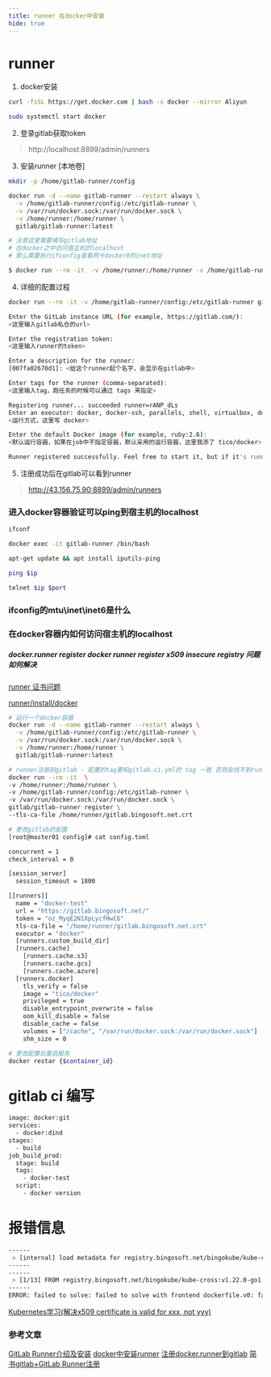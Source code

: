 ```yaml
---
title: runner 在docker中安装
hide: true
---
```

# runner

1. docker安装
``` bash
curl -fsSL https://get.docker.com | bash -s docker --mirror Aliyun

sudo systemctl start docker
```

2. 登录gitlab获取token

> http://localhost:8899/admin/runners

3. 安装runner [本地卷]

``` bash
mkdir -p /home/gitlab-runner/config

docker run -d --name gitlab-runner --restart always \
  -v /home/gitlab-runner/config:/etc/gitlab-runner \
  -v /var/run/docker.sock:/var/run/docker.sock \
  -v /home/runner:/home/runner \
  gitlab/gitlab-runner:latest
```

``` bash
# 注意这里需要填写gitlab地址
# 在docker之中访问宿主机的localhost
# 那么需要执行ifconfig查看网卡docker0的inet地址

$ docker run --rm -it  -v /home/runner:/home/runner -v /home/gitlab-runner/config:/etc/gitlab-runner gitlab/gitlab-runner register
```

4. 详细的配置过程
``` bash
docker run --rm -it -v /home/gitlab-runner/config:/etc/gitlab-runner gitlab/gitlab-runner register

Enter the GitLab instance URL (for example, https://gitlab.com/):
<这里输入gitlab私仓的url>

Enter the registration token:
<这里输入runner的token>

Enter a description for the runner:
[007fa02670d1]: <给这个runner起个名字，会显示在gitlab中>

Enter tags for the runner (comma-separated):
<这里输入tag，跑任务的时候可以通过 tags 来指定>

Registering runner... succeeded runner=rANP_dLs
Enter an executor: docker, docker-ssh, parallels, shell, virtualbox, docker+machine, custom, ssh, docker-ssh+machine, kubernetes:
<运行方式，这里写 docker>

Enter the default Docker image (for example, ruby:2.6):
<默认运行容器，如果在job中不指定容器，默认采用的运行容器，这里我添了 tico/docker>

Runner registered successfully. Feel free to start it, but if it's running already the config should be automatically reloaded!
```

5. 注册成功后在gitlab可以看到runner

> http://43.156.75.90:8899/admin/runners

### 进入docker容器验证可以ping到宿主机的localhost

``` bash
ifconf

docker exec -it gitlab-runner /bin/bash

apt-get update && apt install iputils-ping

ping $ip

telnet $ip $port
```

### ifconfig的mtu\inet\inet6是什么

### 在docker容器内如何访问宿主机的localhost

##### docker.runner register docker runner register x509 insecure registry 问题如何解决

[runner 证书问题](https://stackoverflow.com/questions/55622960/gitlab-runner-x509-certificate-signed-by-unknown-authority)

[runner/install/docker](https://docs.gitlab.com/runner/install/docker.html)

``` bash
# 运行一个docker容器
docker run -d --name gitlab-runner --restart always \
  -v /home/gitlab-runner/config:/etc/gitlab-runner \
  -v /var/run/docker.sock:/var/run/docker.sock \
  -v /home/runner:/home/runner \
  gitlab/gitlab-runner:latest

# runner注册到gitlab - 配置的tag要和gitlab.ci.yml的 tag 一致 否则会找不到runner
docker run --rm -it  \
-v /home/runner:/home/runner \
-v /home/gitlab-runner/config:/etc/gitlab-runner \
-v /var/run/docker.sock:/var/run/docker.sock \
gitlab/gitlab-runner register \
--tls-ca-file /home/runner/gitlab.bingosoft.net.crt

# 更改gitlab的配置
[root@master01 config]# cat config.toml 
```
``` bash
concurrent = 1
check_interval = 0

[session_server]
  session_timeout = 1800

[[runners]]
  name = "docker-test"
  url = "https://gitlab.bingosoft.net/"
  token = "oz_MyqE2N1XpLycfHwC6"
  tls-ca-file = "/home/runner/gitlab.bingosoft.net.crt"
  executor = "docker"
  [runners.custom_build_dir]
  [runners.cache]
    [runners.cache.s3]
    [runners.cache.gcs]
    [runners.cache.azure]
  [runners.docker]
    tls_verify = false
    image = "tico/docker"
    privileged = true
    disable_entrypoint_overwrite = false
    oom_kill_disable = false
    disable_cache = false
    volumes = ["/cache", "/var/run/docker.sock:/var/run/docker.sock"]
    shm_size = 0
```
``` bash
# 更改配置后重启服务
docker restar {$container_id}
```

# gitlab ci 编写
``` bash
image: docker:git
services:
  - docker:dind
stages:
  - build
job_build_prod:
  stage: build
  tags:
    - docker-test
  script:
    - docker version
```

# 报错信息
``` bash
------
 > [internal] load metadata for registry.bingosoft.net/bingokube/kube-cross:v1.22.0-go1.16.15-buster.0:
------
------
 > [1/13] FROM registry.bingosoft.net/bingokube/kube-cross:v1.22.0-go1.16.15-buster.0:
------
ERROR: failed to solve: failed to solve with frontend dockerfile.v0: failed to build LLB: failed to load cache key: failed to do request: Head https://registry.bingosoft.net/v2/bingokube/kube-cross/manifests/v1.22.0-go1.16.15-buster.0: x509: certificate is valid for i-8F7F43E8, not registry.bingosoft.net
```
[Kubernetes学习(解决x509 certificate is valid for xxx, not yyy)](https://izsk.me/2021/01/20/Kubernetes-x509-not-ip/)


### 参考文章

[GitLab Runner介绍及安装](https://zhuanlan.zhihu.com/p/441581000)
[docker中安装runner](https://docs.gitlab.cn/runner/install/docker.html)
[注册docker.runner到gitlab](https://docs.gitlab.cn/runner/register/index.html#docker)
[简书gitlab+GitLab Runner注册](https://www.jianshu.com/p/a096ebd62275)
